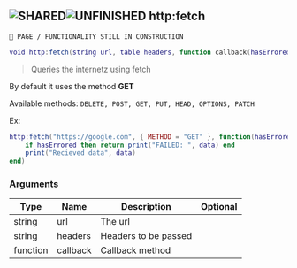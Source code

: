 ## ![](images/shared.png "SHARED")![](images/todo.png "UNFINISHED") http:fetch

`🚧 PAGE / FUNCTIONALITY STILL IN CONSTRUCTION`

```lua
void http:fetch(string url, table headers, function callback(hasErrored, data))
```

> Queries the internetz using fetch

By default it uses the method **GET**

Available methods: `DELETE, POST, GET, PUT, HEAD, OPTIONS, PATCH`

Ex:

```lua
http:fetch("https://google.com", { METHOD = "GET" }, function(hasErrored, data)
	if hasErrored then return print("FAILED: ", data) end
	print("Recieved data", data)
end)
```

### Arguments

| Type     | Name     | Description          | Optional |
| -------- | -------- | -------------------- | -------: |
| string   | url      | The url              |          |
| string   | headers  | Headers to be passed |          |
| function | callback | Callback method      |          |
